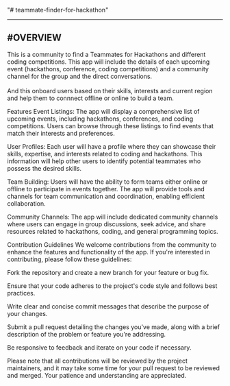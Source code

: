 "# teammate-finder-for-hackathon"

-----
#OVERVIEW <br>
----
This is a community to find a Teammates for Hackathons and different coding competitions. This app will include the details of each upcoming event (hackathons, conference, coding competitions) and a community channel for the group and the direct conversations.<br><br>
And this onboard users based on their skills, interests and current region and help them to connnect offline or online to build a team. 

Features
Event Listings: The app will display a comprehensive list of upcoming events, including hackathons, conferences, and coding competitions. Users can browse through these listings to find events that match their interests and preferences.

User Profiles: Each user will have a profile where they can showcase their skills, expertise, and interests related to coding and hackathons. This information will help other users to identify potential teammates who possess the desired skills.

Team Building: Users will have the ability to form teams either online or offline to participate in events together. The app will provide tools and channels for team communication and coordination, enabling efficient collaboration.

Community Channels: The app will include dedicated community channels where users can engage in group discussions, seek advice, and share resources related to hackathons, coding, and general programming topics.

Contribution Guidelines
We welcome contributions from the community to enhance the features and functionality of the app. If you're interested in contributing, please follow these guidelines:

Fork the repository and create a new branch for your feature or bug fix.

Ensure that your code adheres to the project's code style and follows best practices.

Write clear and concise commit messages that describe the purpose of your changes.

Submit a pull request detailing the changes you've made, along with a brief description of the problem or feature you're addressing.

Be responsive to feedback and iterate on your code if necessary.

Please note that all contributions will be reviewed by the project maintainers, and it may take some time for your pull request to be reviewed and merged. Your patience and understanding are appreciated.
